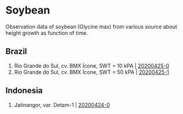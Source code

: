 # Soybean
Observation data of soybean (Glycine max) from various source about height growth as function of time.

## Brazil
1. Rio Grande do Sul, cv. BMX Ícone, SWT = 10 kPA | [20200425-0](20200425-0.js)
2. Rio Grande do Sul, cv. BMX Ícone, SWT = 50 kPA | [20200425-1](20200425-1.js)
 
## Indonesia
1. Jatinangor, var. Detam-1 | [20200424-0](20200424-0.js)